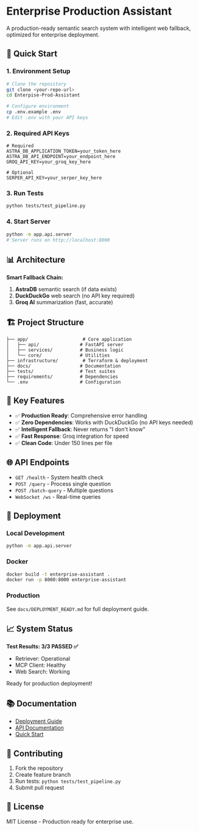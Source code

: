 # Enterprise Production Assistant

A production-ready semantic search system with intelligent web fallback, optimized for enterprise deployment.

## 🚀 Quick Start

### 1. Environment Setup
```bash
# Clone the repository
git clone <your-repo-url>
cd Enterpise-Prod-Assistant

# Configure environment
cp .env.example .env
# Edit .env with your API keys
```

### 2. Required API Keys
```env
# Required
ASTRA_DB_APPLICATION_TOKEN=your_token_here
ASTRA_DB_API_ENDPOINT=your_endpoint_here  
GROQ_API_KEY=your_groq_key_here

# Optional
SERPER_API_KEY=your_serper_key_here
```

### 3. Run Tests
```bash
python tests/test_pipeline.py
```

### 4. Start Server
```bash
python -m app.api.server
# Server runs on http://localhost:8000
```

## 📊 Architecture

**Smart Fallback Chain:**
1. **AstraDB** semantic search (if data exists)
2. **DuckDuckGo** web search (no API key required) 
3. **Groq AI** summarization (fast, accurate)

## 🏗️ Project Structure

```
├── app/                    # Core application
│   ├── api/               # FastAPI server
│   ├── services/          # Business logic
│   └── core/              # Utilities
├── infrastructure/         # Terraform & deployment
├── docs/                  # Documentation
├── tests/                 # Test suites
├── requirements/          # Dependencies
└── .env                   # Configuration
```

## 🔧 Key Features

- ✅ **Production Ready**: Comprehensive error handling
- ✅ **Zero Dependencies**: Works with DuckDuckGo (no API keys needed)
- ✅ **Intelligent Fallback**: Never returns "I don't know"
- ✅ **Fast Response**: Groq integration for speed
- ✅ **Clean Code**: Under 150 lines per file

## 🌐 API Endpoints

- `GET /health` - System health check
- `POST /query` - Process single question
- `POST /batch-query` - Multiple questions
- `WebSocket /ws` - Real-time queries

## 🚀 Deployment

### Local Development
```bash
python -m app.api.server
```

### Docker
```bash
docker build -t enterprise-assistant .
docker run -p 8000:8000 enterprise-assistant
```

### Production
See `docs/DEPLOYMENT_READY.md` for full deployment guide.

## 📈 System Status

**Test Results: 3/3 PASSED ✅**
- Retriever: Operational
- MCP Client: Healthy  
- Web Search: Working

Ready for production deployment!

## 📚 Documentation

- [Deployment Guide](docs/DEPLOYMENT_READY.md)
- [API Documentation](docs/README.md)
- [Quick Start](docs/QUICKSTART.md)

## 🤝 Contributing

1. Fork the repository
2. Create feature branch
3. Run tests: `python tests/test_pipeline.py`
4. Submit pull request

## 📄 License

MIT License - Production ready for enterprise use.